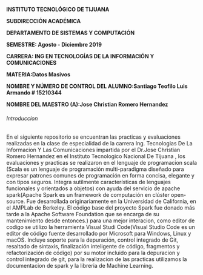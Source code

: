 **INSTITUTO TECNOLÓGICO DE TIJUANA**

**SUBDIRECCIÓN ACADÉMICA**

**DEPARTAMENTO DE SISTEMAS Y COMPUTACIÓN**

**SEMESTRE: Agosto - Diciembre 2019**

**CARRERA: ING EN TECNOLOGÍAS DE LA INFORMACIÓN Y COMUNICACIONES**

**MATERIA:Datos Masivos**

**NOMBRE Y NÚMERO DE CONTROL DEL ALUMNO:Santiago Teofilo Luis Armando # 15210344**

**NOMBRE DEL MAESTRO (A):Jose Christian Romero Hernandez**


###### Introduccion

En el siguiente repositorio se encuentran las practicas y evaluaciones realizadas en la clase de especialidad de la carrera
Ing. Tecnologias De La Informacion Y Las Comunicaciones impartida por el Dr.Jose Christian Romero Hernandez en el Instituto 
Tecnologico Nacional De Tijuana , los evaluaciones y practicas se realizaron en el lenguaje de programacion scala 
(Scala es un lenguaje de programación multi-paradigma diseñado para expresar patrones comunes de programación en forma concisa,
elegante y con tipos seguros. Integra sutilmente características de lenguajes funcionales y orientados a objetos) con ayuda del
servicio de apache spark(Apache Spark es un framework de computación en clúster open-source. Fue desarrollada originariamente 
en la Universidad de California, en el AMPLab de Berkeley. El código base del proyecto Spark fue donado más tarde a la Apache 
Software Foundation que se encarga de su mantenimiento desde entonces.) para una mejor interacion, como editor de codigo se 
utilizo la herramienta Visual Studi Code(Visual Studio Code es un editor de código fuente desarrollado por Microsoft
para Windows, Linux y macOS. Incluye soporte para la depuración, control integrado de Git, resaltado de sintaxis,
finalización inteligente de código, fragmentos y refactorización de código) por su motor incluido para la depuracion y control
integrado de git, para la realizacion de las practicas utilizamos la documentacion de spark y la libreria de Machine Learning.
